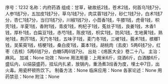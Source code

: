 序号：1232
名称：内府药酒
组成：甘草，破故纸2钱，苍术2钱，何首乌1钱7分，人参1钱7分，五加皮1钱7分，草乌1钱7分，肉苁蓉1钱7分，砂仁1钱7分，白术1钱7分，杏仁1钱7分，当归1钱7分，川椒1钱7分，小茴香1钱，牛膝1钱，虎骨1钱，枳壳1钱，半夏1钱，香附1钱，青皮1钱，枸杞子1钱，菟丝子1钱，良姜1钱，木香1钱，厚朴1钱，白扁豆1钱，赤芍1钱，陈皮1钱，枳实1钱，防风1钱，生地黄1钱，熟地1钱，荆芥1钱，天门冬1钱，五味子1钱，麦门冬1钱，三棱1钱，莪术1钱，槟榔1钱，吴茱萸1钱，桔梗1钱，桑白皮1钱，藁本1钱，胡桃肉（去皮）5两6钱7分，红枣（去核）5两6钱7分，白糖5两6钱7分。
出处：《疡医大全》卷二十八。
主治：麻风。
加减：None
功效：None
用法用量：上用米6斤，烧酒6斤，白酒酿6斤，盛坛内，以绢袋盛药，挂坛内扎紧，放锅内，重汤煮3炷香为度，埋土中7日，出火毒。用瓷杯顿热饮下。
制备方法：None
临床应用：None
各家论述：None
用药禁忌：None
附注：None
